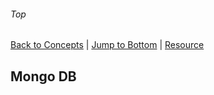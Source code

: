 ###### Top
[Back to Concepts](README.md) | [Jump to Bottom](#Bottom) | [Resource](https://developer.mozilla.org/en-US/docs/Learn/Server-side/Express_Nodejs/mongoose)
## Mongo DB

